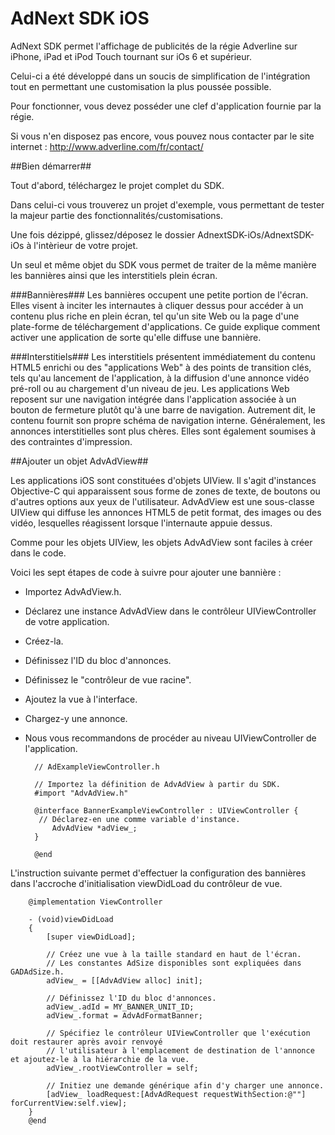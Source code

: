 AdNext SDK iOS
=================

AdNext SDK permet l'affichage de publicités de la régie Adverline sur iPhone, iPad et iPod Touch tournant sur iOs 6 et supérieur.

Celui-ci a été développé dans un soucis de simplification de l'intégration tout en permettant une customisation la plus poussée possible.

Pour fonctionner, vous devez posséder une clef d'application fournie par la régie.

Si vous n'en disposez pas encore, vous pouvez nous contacter par le site internet : http://www.adverline.com/fr/contact/

##Bien démarrer##

Tout d'abord, téléchargez le projet complet du SDK.

Dans celui-ci vous trouverez un projet d'exemple, vous permettant de tester la majeur partie des fonctionnalités/customisations.

Une fois dézippé, glissez/déposez le dossier AdnextSDK-iOs/AdnextSDK-iOs à l'intèrieur de votre projet.

Un seul et même objet du SDK vous permet de traiter de la même manière les bannières ainsi que les interstitiels plein écran.

###Bannières###
Les bannières occupent une petite portion de l'écran. Elles visent à inciter les internautes à cliquer dessus pour accéder à un contenu plus riche en plein écran, tel qu'un site Web ou la page d'une plate-forme de téléchargement d'applications. Ce guide explique comment activer une application de sorte qu'elle diffuse une bannière.

###Interstitiels###
Les interstitiels présentent immédiatement du contenu HTML5 enrichi ou des "applications Web" à des points de transition clés, tels qu'au lancement de l'application, à la diffusion d'une annonce vidéo pré-roll ou au chargement d'un niveau de jeu. Les applications Web reposent sur une navigation intégrée dans l'application associée à un bouton de fermeture plutôt qu'à une barre de navigation. Autrement dit, le contenu fournit son propre schéma de navigation interne. Généralement, les annonces interstitielles sont plus chères. Elles sont également soumises à des contraintes d'impression.

##Ajouter un objet AdvAdView##

Les applications iOS sont constituées d'objets UIView. Il s'agit d'instances Objective-C qui apparaissent sous forme de zones de texte, de boutons ou d'autres options aux yeux de l'utilisateur. AdvAdView est une sous-classe UIView qui diffuse les annonces HTML5 de petit format, des images ou des vidéo, lesquelles réagissent lorsque l'internaute appuie dessus.

Comme pour les objets UIView, les objets AdvAdView sont faciles à créer dans le code.

Voici les sept étapes de code à suivre pour ajouter une bannière :


* Importez AdvAdView.h.
* Déclarez une instance AdvAdView dans le contrôleur UIViewController de votre application.
* Créez-la.
* Définissez l'ID du bloc d'annonces.
* Définissez le "contrôleur de vue racine".
* Ajoutez la vue à l'interface.
* Chargez-y une annonce.
* Nous vous recommandons de procéder au niveau UIViewController de l'application.


		// AdExampleViewController.h

		// Importez la définition de AdvAdView à partir du SDK.
		#import "AdvAdView.h"

		@interface BannerExampleViewController : UIViewController {
 		 // Déclarez-en une comme variable d'instance.
  			AdvAdView *adView_;
		}

		@end
		
L'instruction suivante permet d'effectuer la configuration des bannières dans l'accroche d'initialisation viewDidLoad du contrôleur de vue.		
		
		@implementation ViewController

		- (void)viewDidLoad
		{
		    [super viewDidLoad];
    
		    // Créez une vue à la taille standard en haut de l'écran.
		    // Les constantes AdSize disponibles sont expliquées dans GADAdSize.h.
		    adView_ = [[AdvAdView alloc] init];
    
		    // Définissez l'ID du bloc d'annonces.
		    adView_.adId = MY_BANNER_UNIT_ID;
		    adView_.format = AdvAdFormatBanner;
    
		    // Spécifiez le contrôleur UIViewController que l'exécution doit restaurer après avoir renvoyé
		    // l'utilisateur à l'emplacement de destination de l'annonce et ajoutez-le à la hiérarchie de la vue.
		    adView_.rootViewController = self;
    
		    // Initiez une demande générique afin d'y charger une annonce.
		    [adView_ loadRequest:[AdvAdRequest requestWithSection:@""] forCurrentView:self.view];
		}
		@end











